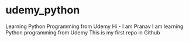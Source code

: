 # udemy_python
Learning Python Programming from Udemy
Hi - I am Pranav
I am learning Python programming from Udemy
This is my first repo in Github
